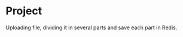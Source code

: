 Project
=============================
Uploading file, dividing it in several parts and save each part in Redis. 